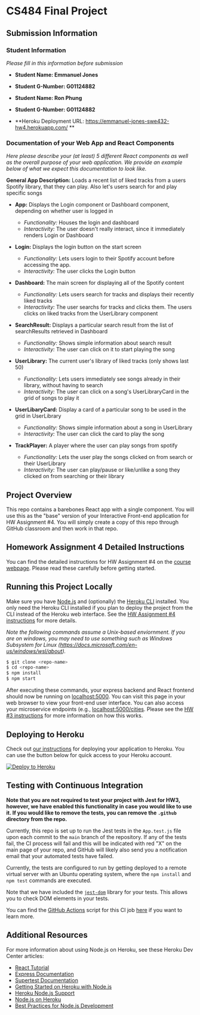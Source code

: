 # CS484 Final Project

## Submission Information

### Student Information

*Please fill in this information before submission*

* **Student Name: Emmanuel Jones** 
* **Student G-Number: G01124882** 

* **Student Name: Ron Phung** 
* **Student G-Number: G01124882** 
* **Heroku Deployment URL: https://emmanuel-jones-swe432-hw4.herokuapp.com/ **

### Documentation of your Web App and React Components

*Here please describe your (at least) 5 different React components as well as the overall purpose of your web application. We provide an example below of what we expect this documentation to look like.*

**General App Description:** Loads a recent list of liked tracks from a users Spotify library, that they can play. Also let's users search for and play specific songs

* **App:** Displays the Login component or Dashboard component, depending on whether user is logged in
  * *Functionality:* Houses the login and dashboard 
  * *Interactivity:* The user doesn't really interact, since it immediately renders Login or Dashboard

* **Login:** Displays the login button on the start screen
  * *Functionality:* Lets users login to their Spotify account before accessing the app.
  * *Interactivity:* The user clicks the Login button

* **Dashboard:** The main screen for displaying all of the Spotify content
  * *Functionality:* Lets users search for tracks and displays their recently liked tracks
  * *Interactivity:* The user searchs for tracks and clicks them. The users clicks on liked tracks from the UserLibrary component

* **SearchResult:** Displays a particular search result from the list of searchResults retrieved in Dashboard
  * *Functionality:* Shows simple information about search result
  * *Interactivity:* The user can click on it to start playing the song

* **UserLibrary:** The current user's library of liked tracks (only shows last 50)
  * *Functionality:* Lets users immediately see songs already in their library, without having to search
  * *Interactivity:* The user can click on a song's UserLibraryCard in the grid of songs to play it

* **UserLibaryCard:** Display a card of a particular song to be used in the grid in UserLibrary
  * *Functionality:* Shows simple information about a song in UserLibrary
  * *Interactivity:* The user can click the card to play the song

* **TrackPlayer:** A player where the user can play songs from spotify
  * *Functionality:* Lets the user play the songs clicked on from search or their UserLibrary
  * *Interactivity:* The user can play/pause or like/unlike a song they clicked on from searching or their library
## Project Overview

This repo contains a barebones React app with a single component. You will use this as the "base" version of your Interactive Front-end application for HW Assignment #4. You will simply create a copy of this repo through GitHub classroom and then work in that repo. 

## Homework Assignment 4 Detailed Instructions

You can find the detailed instructions for HW Assignment #4 on the [course webpage](https://cs.gmu.edu/~kpmoran/teaching/swe-432-f21/hw4). Please read these carefully before getting started.

## Running this Project Locally

Make sure you have [Node.js](http://nodejs.org/) and (optionally) the [Heroku CLI](https://cli.heroku.com/) installed. You only need the Heroku CLI installed if you plan to deploy the project from the CLI instead of the Heroku web interface. See the [HW Assignment #4 instructions](https://cs.gmu.edu/~kpmoran/teaching/swe-432-f21/hw4) for more details.

*Note the following commands assume a Unix-based enviornment. If you are on windows, you may need to use something such as Windows Subsystem for Linux (https://docs.microsoft.com/en-us/windows/wsl/about).*

```sh
$ git clone <repo-name>
$ cd <repo-name>
$ npm install
$ npm start
```

After executing these commands, your express backend and React frontend should now be running on [localhost:5000](http://localhost:5000/). You can visit this page in your web browser to view your front-end user interface. You can also access your microservice endpoints (e.g., [localhost:5000/cities](http://localhost:5000/cities). Please see the [HW #3 instructions](https://cs.gmu.edu/~kpmoran/teaching/swe-432-f21/hw3) for more information on how this works.

## Deploying to Heroku

Check out [our instructions](https://cs.gmu.edu/~kpmoran/teaching/swe-432-f21/hw3) for deploying your application to Heroku. You can use the button below for quick access to your Heroku account.

[![Deploy to Heroku](https://www.herokucdn.com/deploy/button.png)](https://heroku.com/deploy)

## Testing with Continuous Integration

**Note that you are not required to test your project with Jest for HW3, however, we have enabled this functionality in case you would like to use it. If you would like to remove the tests, you can remove the `.github` directory from the repo.**

Currently, this repo is set up to run the Jest tests in the `App.test.js` file upon each commit to the `main` branch of the repository. If any of the tests fail, the CI process will fail and this will be indicated with red "X" on the main page of your repo, and GitHub will likely also send you a notification email that your automated tests have failed.

Currently, the tests are configured to run by getting deployed to a remote virtual server with an Ubuntu operating system, where the `npm install` and `npm test` commands are executed.

Note that we have included the [`jest-dom`](https://testing-library.com/docs/ecosystem-jest-dom/) library for your tests. This allows you to check DOM elements in your tests.

You can find the [GitHub Actions](https://github.com/features/actions) script for this CI job [here](.github/workflows/ci.yml) if you want to learn more.

## Additional Resources

For more information about using Node.js on Heroku, see these Heroku Dev Center articles:

- [React Tutorial](https://reactjs.org/tutorial/tutorial.html)
- [Express Documentation](https://expressjs.com/en/5x/api.html)
- [Supertest Documentation](https://www.npmjs.com/package/supertest)
- [Getting Started on Heroku with Node.js](https://devcenter.heroku.com/articles/getting-started-with-nodejs)
- [Heroku Node.js Support](https://devcenter.heroku.com/articles/nodejs-support)
- [Node.js on Heroku](https://devcenter.heroku.com/categories/nodejs)
- [Best Practices for Node.js Development](https://devcenter.heroku.com/articles/node-best-practices)
